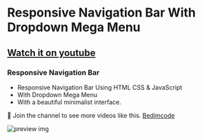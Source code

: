 # Responsive Navigation Bar With Dropdown Mega Menu
## [Watch it on youtube]()
### Responsive Navigation Bar

- Responsive Navigation Bar Using HTML CSS & JavaScript
- With Dropdown Mega Menu
- With a beautiful minimalist interface.

💙 Join the channel to see more videos like this. [Bedimcode](https://www.youtube.com/@aygroupcode)

![preview img](/images.jpg)
